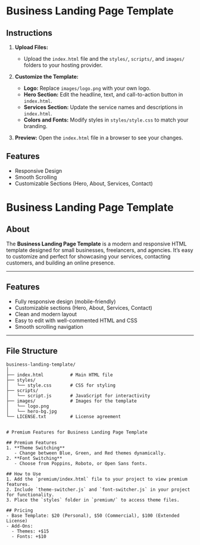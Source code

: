 # Business Landing Page Template

## Instructions
1. **Upload Files:**  
   - Upload the `index.html` file and the `styles/`, `scripts/`, and `images/` folders to your hosting provider.

2. **Customize the Template:**  
   - **Logo:** Replace `images/logo.png` with your own logo.  
   - **Hero Section:** Edit the headline, text, and call-to-action button in `index.html`.  
   - **Services Section:** Update the service names and descriptions in `index.html`.  
   - **Colors and Fonts:** Modify styles in `styles/style.css` to match your branding.  

3. **Preview:** Open the `index.html` file in a browser to see your changes.

## Features
- Responsive Design
- Smooth Scrolling
- Customizable Sections (Hero, About, Services, Contact)


# Business Landing Page Template

## About
The **Business Landing Page Template** is a modern and responsive HTML template designed for small businesses, freelancers, and agencies. It’s easy to customize and perfect for showcasing your services, contacting customers, and building an online presence.

---

## Features
- Fully responsive design (mobile-friendly)
- Customizable sections (Hero, About, Services, Contact)
- Clean and modern layout
- Easy to edit with well-commented HTML and CSS
- Smooth scrolling navigation

---

## File Structure
```plaintext
business-landing-template/
│
├── index.html          # Main HTML file
├── styles/
│   └── style.css       # CSS for styling
├── scripts/
│   └── script.js       # JavaScript for interactivity
├── images/             # Images for the template
│   └── logo.png
│   └── hero-bg.jpg
└── LICENSE.txt         # License agreement


# Premium Features for Business Landing Page Template

## Premium Features
1. **Theme Switching**
   - Change between Blue, Green, and Red themes dynamically.
2. **Font Switching**
   - Choose from Poppins, Roboto, or Open Sans fonts.

## How to Use
1. Add the `premium/index.html` file to your project to view premium features.
2. Include `theme-switcher.js` and `font-switcher.js` in your project for functionality.
3. Place the `styles` folder in `premium/` to access theme files.

## Pricing
- Base Template: $20 (Personal), $50 (Commercial), $100 (Extended License)
- Add-Ons:
  - Themes: +$15
  - Fonts: +$10

